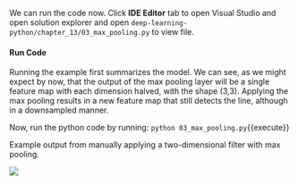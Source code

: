 
We can run the code now. Click **IDE Editor** tab to open Visual Studio and open solution explorer and open `deep-learning-python/chapter_13/03_max_pooling.py` to view file.

#### Run Code
Running the example first summarizes the model. We can see, as we might expect by now,
that the output of the max pooling layer will be a single feature map with each dimension
halved, with the shape (3,3). Applying the max pooling results in a new feature map that still
detects the line, although in a downsampled manner.

Now, run the python code by running: `python 03_max_pooling.py`{{execute}}

Example output from manually applying a two-dimensional filter with max pooling.

![](https://github.com/athertahir/katacoda-scenarios/raw/master/deep-learning-computer-vision/deep-learning-computer-vision-chapter-13-avg/steps/5/1.JPG)
